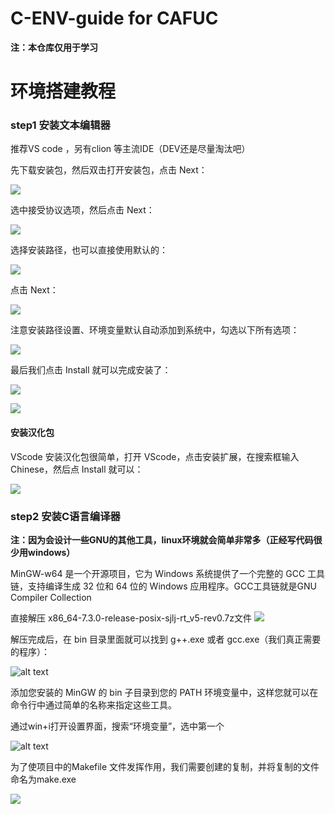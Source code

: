 # C-ENV-guide for CAFUC

**注：本仓库仅用于学习**

# 环境搭建教程


### step1 安装文本编辑器


推荐VS code ，另有clion 等主流IDE（DEV还是尽量淘汰吧）

先下载安装包，然后双击打开安装包，点击 Next：

![](https://www.runoob.com/wp-content/uploads/2021/08/RdNbTSV.png)

选中接受协议选项，然后点击 Next：

![](https://www.runoob.com/wp-content/uploads/2021/08/QS0i03A.png)


选择安装路径，也可以直接使用默认的：

![](https://www.runoob.com/wp-content/uploads/2021/08/PJQW7JX.png)

点击 Next：

![](https://www.runoob.com/wp-content/uploads/2021/08/uETeoPN.png)

注意安装路径设置、环境变量默认自动添加到系统中，勾选以下所有选项：

![](https://www.runoob.com/wp-content/uploads/2021/08/RM04TZb.png)

最后我们点击 Install 就可以完成安装了：

![](https://www.runoob.com/wp-content/uploads/2021/08/4ySmHjw.png)

![](https://www.runoob.com/wp-content/uploads/2021/08/a0SB4Wc.png)  

#### 安装汉化包

VScode 安装汉化包很简单，打开 VScode，点击安装扩展，在搜索框输入 Chinese，然后点 Install 就可以：

![](https://www.runoob.com/wp-content/uploads/2021/08/8F3353F0-343A-4469-8EEB-DAD1A050BA2F.jpeg)



### step2 安装C语言编译器

**注：因为会设计一些GNU的其他工具，linux环境就会简单非常多（正经写代码很少用windows）**


MinGW-w64 是一个开源项目，它为 Windows 系统提供了一个完整的 GCC 工具链，支持编译生成 32 位和 64 位的 Windows 应用程序。GCC工具链就是GNU Compiler Collection

直接解压 x86_64-7.3.0-release-posix-sjlj-rt_v5-rev0.7z文件
![](img/jieya.jpg)

解压完成后，在 bin 目录里面就可以找到 g++.exe 或者 gcc.exe（我们真正需要的程序）：

![alt text](https://www.runoob.com/wp-content/uploads/2014/09/0c7bc6a0115ffa879f01885c9bbe6e75.png)

添加您安装的 MinGW 的 bin 子目录到您的 PATH 环境变量中，这样您就可以在命令行中通过简单的名称来指定这些工具。

通过win+i打开设置界面，搜索“环境变量”，选中第一个

![alt text](https://www.runoob.com/wp-content/uploads/2014/09/c3452d2b6a990b107498381ccfef5bd4.png)

为了使项目中的Makefile 文件发挥作用，我们需要创建的复制，并将复制的文件命名为make.exe

![](img/mingming.jpg)


